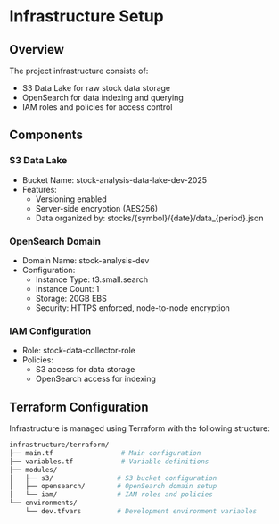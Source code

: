 # Infrastructure Setup

## Overview
The project infrastructure consists of:
- S3 Data Lake for raw stock data storage
- OpenSearch for data indexing and querying
- IAM roles and policies for access control

## Components

### S3 Data Lake
- Bucket Name: stock-analysis-data-lake-dev-2025
- Features:
  - Versioning enabled
  - Server-side encryption (AES256)
  - Data organized by: stocks/{symbol}/{date}/data_{period}.json

### OpenSearch Domain
- Domain Name: stock-analysis-dev
- Configuration:
  - Instance Type: t3.small.search
  - Instance Count: 1
  - Storage: 20GB EBS
  - Security: HTTPS enforced, node-to-node encryption

### IAM Configuration
- Role: stock-data-collector-role
- Policies:
  - S3 access for data storage
  - OpenSearch access for indexing

## Terraform Configuration
Infrastructure is managed using Terraform with the following structure:
```bash
infrastructure/terraform/
├── main.tf                 # Main configuration
├── variables.tf            # Variable definitions
├── modules/               
│   ├── s3/                # S3 bucket configuration
│   ├── opensearch/        # OpenSearch domain setup
│   └── iam/               # IAM roles and policies
└── environments/
    └── dev.tfvars         # Development environment variables